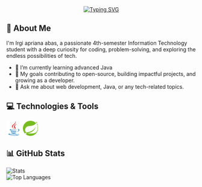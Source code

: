 <div align="center">
    <a href="https://git.io/typing-svg">
        <img src="https://readme-typing-svg.herokuapp.com?font=Hack&pause=1000&color=fd0e20&center=true&vCenter=true&width=435&lines=Selamat+datang+di+github+Ghialfaz" alt="Typing SVG" />
    </a>
</div>

## 👋 About Me

I'm Irgi apriana abas, a passionate 4th-semester Information Technology student with a deep curiosity for coding, problem-solving, and exploring the endless possibilities of tech.

- 🌱 I’m currently learning advanced Java
- 🚀 My goals contributing to open-source, building impactful projects, and growing as a developer.
- 💬 Ask me about web development, Java, or any tech-related topics.

## 💻 Technologies & Tools

<div align="left">
  <img src="https://github.com/devicons/devicon/blob/v2.16.0/icons/java/java-original.svg" height="40" alt="Java">
  <img src="https://github.com/devicons/devicon/blob/v2.16.0/icons/spring/spring-original.svg" height="40" alt="spring">
</div>

## 📊 GitHub Stats
![Stats](https://github-readme-stats.vercel.app/api?username=Ghialfaz&show_icons=true&theme=transparent&hide_border=false&count_private=true&card_width=500px)
<br>
![Top Languages](https://github-readme-stats.vercel.app/api/top-langs/?username=Ghialfaz&layout=compact&hide_border=false&theme=transparent&card_width=500px)

